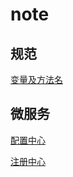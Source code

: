 # note

## 规范

[变量及方法名](https://github.com/jianghs/note/blob/main/standard/varAndMethod.md)


## 微服务

[配置中心](https://github.com/jianghs/note/blob/main/micro-service/configuration-center.md)

[注册中心](https://github.com/jianghs/note/blob/main/micro-service/registry-center.md)

